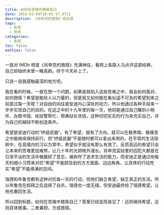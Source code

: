 ```yaml
---
title: 如何在苦难中救赎自己
date: 2019-03-09T10:05:17.875Z
description: 《肖申克的救赎》观后感
tags:
  - 影视
  - 思考
categories:
  - 影视
toc: false
mathjax: false
---
```

一直对 IMDb 榜首《肖申克的救赎》充满神往，看网上各路人马点评这部经典，自己却始终未曾一睹真颜。终于今天补上了。

只说一说我感触最深的地方吧。

我在看的时候，一直在想一个问题，如果是我陷入这般苦难之中，我会如何面对、如何救赎？希望是能给人以力量的，但是我又如何能在看似遥不可及的希望到来之前度过每一天呢？对自由的向往是安迪内心深处的动力，所以他通过各种手段来一步步实现自己的目的。在这之中的十九年里的每一天，他则是通过自己雕刻小物件、办图书馆、给狱警帮忙、帮典狱长洗钱，这种切切实实的行为来充实自己，并为自己的越狱不断创造条件。

希望是安迪行动的“终级武器”。有了希望，就有了方向，就可以在极黑暗、极痛苦之中能继续保持前行。但“终级武器”不是随时都可以拿出来用的，在平常的生活琐碎中，在高墙内的习以为常中，希望似乎就没有那么有效了。反而高远的希望只会让本来的苦难更加难熬，让几十年的光阴格外漫长。肖申克监狱里的囚犯大都是在日渐平淡的生活中被磨损了意志，被剥夺了追求生活的能力。而安迪正是通过他每天的细小习惯来对抗“希望”不能顾及到的方方面面、边边角角，让具体的行动充实“希望”不能填满的空间。

瑞德和布鲁克都有这种对抗每一天的行动，但他们缺乏希望，缺乏真正的生活。所以布鲁克在假释之后选择了自杀，瑞德也一度无措。但安迪最终给了瑞德希望，让他也重回生活。

所以回到标题，如何在苦难中救赎自己？答案已经显而易见了：远则保持希望，近则具体做事。二者兼顾，方成救赎。
